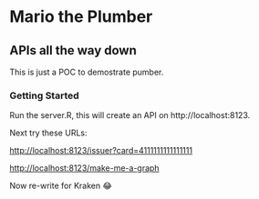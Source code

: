 # Mario the Plumber

## APIs all the way down

This is just a POC to demostrate pumber.

### Getting Started

Run the server.R, this will create an API on http://localhost:8123.

Next try these URLs:

<http://localhost:8123/issuer?card=4111111111111111>

<http://localhost:8123/make-me-a-graph>

Now re-write for Kraken :joy: